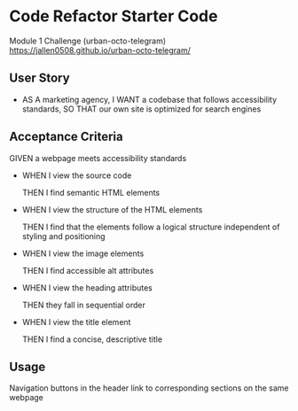 # Code Refactor Starter Code

Module 1 Challenge (urban-octo-telegram)
https://jallen0508.github.io/urban-octo-telegram/


## User Story
* AS A marketing agency, I WANT a codebase that follows accessibility standards, SO THAT our own site is optimized for search engines


## Acceptance Criteria
GIVEN a webpage meets accessibility standards

* WHEN I view the source code

    THEN I find semantic HTML elements

* WHEN I view the structure of the HTML elements

    THEN I find that the elements follow a logical structure independent of styling and positioning

* WHEN I view the image elements

    THEN I find accessible alt attributes

* WHEN I view the heading attributes

    THEN they fall in sequential order

* WHEN I view the title element

    THEN I find a concise, descriptive title

## Usage
Navigation buttons in the header link to corresponding sections on the same webpage





